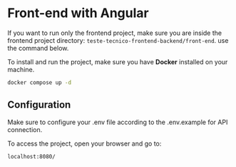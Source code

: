 # Front-end with Angular

If you want to run only the frontend project, make sure you are inside the frontend project directory: `teste-tecnico-frontend-backend/front-end`.
use the command below.

To install and run the project, make sure you have **Docker** installed on your machine.

```bash
docker compose up -d
```

## Configuration
Make sure to configure your .env file according to the .env.example for API connection.

To access the project, open your browser and go to:

```bash
localhost:8080/
```
